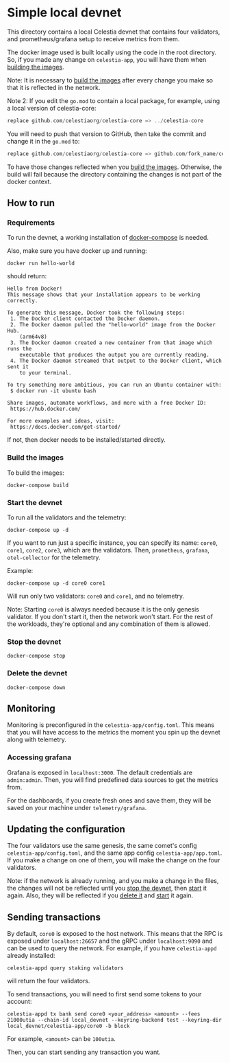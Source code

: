 # Simple local devnet

This directory contains a local Celestia devnet that contains four validators, and prometheus/grafana setup to receive metrics from them.

The docker image used is built locally using the code in the root directory. So, if you made any change on `celestia-app`, you will have them when [building the images](#build-the-images).

Note: It is necessary to [build the images](#build-the-images) after every change you make so that it is reflected in the network.

Note 2: If you edit the `go.mod` to contain a local package, for example, using a local version of celestia-core:

```go
replace github.com/celestiaorg/celestia-core => ../celestia-core
```

You will need to push that version to GitHub, then take the commit and change it in the `go.mod` to:

```go
replace github.com/celestiaorg/celestia-core => github.com/fork_name/celestia-core <commit>
```

To have those changes reflected when you [build the images](#build-the-images). Otherwise, the build will fail because the directory containing the changes is not part of the docker context.

## How to run

### Requirements

To run the devnet, a working installation of [docker-compose](https://docs.docker.com/compose/install/) is needed.

Also, make sure you have docker up and running:

```shell
docker run hello-world
```

should return:

```text
Hello from Docker!
This message shows that your installation appears to be working correctly.

To generate this message, Docker took the following steps:
 1. The Docker client contacted the Docker daemon.
 2. The Docker daemon pulled the "hello-world" image from the Docker Hub.
    (arm64v8)
 3. The Docker daemon created a new container from that image which runs the
    executable that produces the output you are currently reading.
 4. The Docker daemon streamed that output to the Docker client, which sent it
    to your terminal.

To try something more ambitious, you can run an Ubuntu container with:
 $ docker run -it ubuntu bash

Share images, automate workflows, and more with a free Docker ID:
 https://hub.docker.com/

For more examples and ideas, visit:
 https://docs.docker.com/get-started/
```

If not, then docker needs to be installed/started directly.

### Build the images

To build the images:

```shell
docker-compose build
```

### Start the devnet

To run all the validators and the telemetry:

```shell
docker-compose up -d
```

If you want to run just a specific instance, you can specify its name: `core0`, `core1`, `core2`, `core3`, which are the validators. Then, `prometheus`, `grafana`, `otel-collector` for the telemetry.

Example:

```shell
docker-compose up -d core0 core1
```

Will run only two validators: `core0` and `core1`, and no telemetry.

Note: Starting `core0` is always needed because it is the only genesis validator. If you don't start it, then the network won't start. For the rest of the workloads, they're optional and any combination of them is allowed.

### Stop the devnet

```shell
docker-compose stop
```

### Delete the devnet

```shell
docker-compose down
```

## Monitoring

Monitoring is preconfigured in the `celestia-app/config.toml`. This means that you will have access to the metrics the moment you spin up the devnet along with telemetry.

### Accessing grafana

Grafana is exposed in `localhost:3000`. The default credentials are `admin:admin`. Then, you will find predefined data sources to get the metrics from.

For the dashboards, if you create fresh ones and save them, they will be saved on your machine under `telemetry/grafana`.

## Updating the configuration

The four validators use the same genesis, the same comet's config `celestia-app/config.toml`, and the same app config `celestia-app/app.toml`. If you make a change on one of them, you will make the change on the four validators.

Note: if the network is already running, and you make a change in the files, the changes will not be reflected until you [stop the devnet](#stop-the-devnet), then [start](#start-the-devnet) it again. Also, they will be reflected if you [delete it](#delete-the-devnet) and [start](#start-the-devnet) it again.

## Sending transactions

By default, `core0` is exposed to the host network. This means that the RPC is exposed under `localhost:26657` and the gRPC under `localhost:9090` and can be used to query the network. For example, if you have `celestia-appd` already installed:

```shell
celestia-appd query staking validators
```

will return the four validators.

To send transactions, you will need to first send some tokens to your account:

```shell
celestia-appd tx bank send core0 <your_address> <amount> --fees 21000utia --chain-id local_devnet --keyring-backend test --keyring-dir local_devnet/celestia-app/core0 -b block
```

For example, `<amount>` can be `100utia`.

Then, you can start sending any transaction you want.
